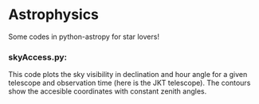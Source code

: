 # Astrophysics
Some codes in python-astropy for star lovers!

### skyAccess.py:
This code plots the sky visibility in declination and hour angle for a
given telescope and observation time (here is the JKT telescope).
The contours show the accesible coordinates with constant zenith angles.
